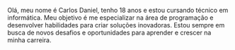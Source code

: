 Olá, meu nome é Carlos Daniel, tenho 18 anos e estou cursando técnico em informática. 
Meu objetivo é me especializar na área de programação e desenvolver habilidades para criar soluções inovadoras. 
Estou sempre em busca de novos desafios e oportunidades para aprender e crescer na minha carreira.

<!---
CarllinhosL/CarllinhosL is a ✨ special ✨ repository because its `README.md` (this file) appears on your GitHub profile.
You can click the Preview link to take a look at your changes.
--->
